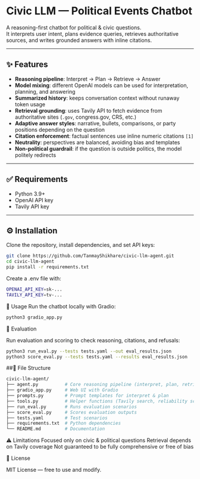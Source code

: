 # Civic LLM — Political Events Chatbot

A reasoning-first chatbot for political & civic questions.  
It interprets user intent, plans evidence queries, retrieves authoritative sources, and writes grounded answers with inline citations.

---

## ✨ Features
- **Reasoning pipeline**: Interpret → Plan → Retrieve → Answer  
- **Model mixing**: different OpenAI models can be used for interpretation, planning, and answering  
- **Summarized history**: keeps conversation context without runaway token usage  
- **Retrieval grounding**: uses Tavily API to fetch evidence from authoritative sites (`.gov`, congress.gov, CRS, etc.)  
- **Adaptive answer styles**: narrative, bullets, comparisons, or party positions depending on the question  
- **Citation enforcement**: factual sentences use inline numeric citations `[1]`  
- **Neutrality**: perspectives are balanced, avoiding bias and templates  
- **Non-political guardrail**: if the question is outside politics, the model politely redirects  

---

## ✅ Requirements
- Python 3.9+  
- OpenAI API key  
- Tavily API key  

---

## ⚙️ Installation

Clone the repository, install dependencies, and set API keys:

```bash
git clone https://github.com/TanmayShikhare/civic-llm-agent.git
cd civic-llm-agent
pip install -r requirements.txt
```

Create a .env file with:
```bash
OPENAI_API_KEY=sk-...
TAVILY_API_KEY=tv-...
```

🚀 Usage
Run the chatbot locally with Gradio:
```bash
python3 gradio_app.py
```

🧪 Evaluation

Run evaluation and scoring to check reasoning, citations, and refusals:
```bash
python3 run_eval.py --tests tests.yaml --out eval_results.json
python3 score_eval.py --tests tests.yaml --results eval_results.json
```

##📂 File Structure
```bash
civic-llm-agent/
├── agent.py          # Core reasoning pipeline (interpret, plan, retrieve, answer)
├── gradio_app.py     # Web UI with Gradio
├── prompts.py        # Prompt templates for interpret & plan
├── tools.py          # Helper functions (Tavily search, reliability scoring, JSON parse)
├── run_eval.py       # Runs evaluation scenarios
├── score_eval.py     # Scores evaluation outputs
├── tests.yaml        # Test scenarios
├── requirements.txt  # Python dependencies
└── README.md         # Documentation
```

⚠️ Limitations
Focused only on civic & political questions
Retrieval depends on Tavily coverage
Not guaranteed to be fully comprehensive or free of bias

📜 License

MIT License — free to use and modify.

